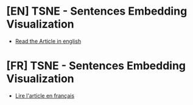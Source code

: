 # **[EN] TSNE - Sentences Embedding Visualization**

 - [Read the Article in english](https://inside-machinelearning.com/en/efficient-sentences-embedding-visualization-tsne/)

# **[FR] TSNE - Sentences Embedding Visualization**
 - [Lire l'article en français](https://inside-machinelearning.com/visualisation-embedding-de-phrases-tsne/)
